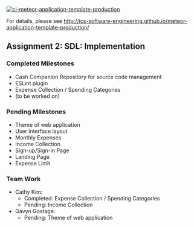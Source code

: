 [![ci-meteor-application-template-production](https://github.com/ics-software-engineering/meteor-application-template-production/actions/workflows/ci.yml/badge.svg)](https://github.com/ics-software-engineering/meteor-application-template-production/actions/workflows/ci.yml)

For details, please see http://ics-software-engineering.github.io/meteor-application-template-production/

## Assignment 2: SDL: Implementation

### Completed Milestones
- Cash Companion Repository for source code management
- ESLint plugin
- Expense Collection / Spending Categories
- (to be worked on)

### Pending Milestones
- Theme of web application
- User interface layout
- Monthly Expenses
- Income Collection
- Sign-up/Sign-in Page
- Landing Page
- Expense Limit

### Team Work
- Cathy Kim:
  - Completed: Expense Collection / Spending Categories
  - Pending: Income Collection
- Gavyn Gostage:
  -  Pending: Theme of web application
